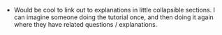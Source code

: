 * Would be cool to link out to explanations in little collapsible sections.
I can imagine someone doing the tutorial once, and then doing it again where
they have related questions / explanations.
